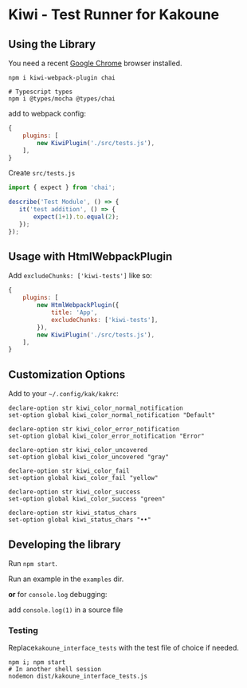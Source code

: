 # Kiwi - Test Runner for Kakoune

## Using the Library

You need a recent [Google Chrome](https://www.google.com/chrome/) browser installed.

```
npm i kiwi-webpack-plugin chai

# Typescript types
npm i @types/mocha @types/chai
```

add to webpack config:

```javascript
{
    plugins: [
        new KiwiPlugin('./src/tests.js'),
    ],
}

```

Create `src/tests.js`

```javascript
import { expect } from 'chai';

describe('Test Module', () => {
   it('test addition', () => {
       expect(1+1).to.equal(2);
   });
});

```

## Usage with HtmlWebpackPlugin

Add `excludeChunks: ['kiwi-tests']` like so:

```js
{
    plugins: [
        new HtmlWebpackPlugin({
            title: 'App',
            excludeChunks: ['kiwi-tests'],
        }),
        new KiwiPlugin('./src/tests.js'),
    ],
}

```

## Customization Options

Add to your `~/.config/kak/kakrc`:

```
declare-option str kiwi_color_normal_notification
set-option global kiwi_color_normal_notification "Default"

declare-option str kiwi_color_error_notification
set-option global kiwi_color_error_notification "Error"

declare-option str kiwi_color_uncovered
set-option global kiwi_color_uncovered "gray"

declare-option str kiwi_color_fail
set-option global kiwi_color_fail "yellow"

declare-option str kiwi_color_success
set-option global kiwi_color_success "green"

declare-option str kiwi_status_chars
set-option global kiwi_status_chars "••"
```

## Developing the library

Run `npm start`.

Run an example in the `examples` dir.

__or__ for `console.log` debugging: 

add `console.log(1)` in a source file

### Testing

Replace`kakoune_interface_tests` with the test file of choice if needed.

```
npm i; npm start
# In another shell session
nodemon dist/kakoune_interface_tests.js
```
